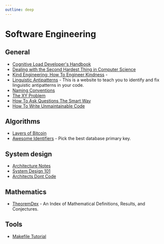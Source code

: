 ```yaml
---
outline: deep
---
```


# Software Engineering

## General

- [Cognitive Load Developer's Handbook](https://github.com/zakirullin/cognitive-load)
- [Dealing with the Second Hardest Thing in Computer Science](https://indrajeetpatil.github.io/second-hardest-cs-thing/)
- [Kind Engineering: How To Engineer Kindness](https://kind.engineering/) -
- [Linguistic Antipatterns](https://www.linguistic-antipatterns.com/) - This is a website to teach you to identify and fix linguistic antipatterns in your code.
- [Naming Conventions](https://www.elastic.co/guide/en/beats/devguide/current/event-conventions.html)
- [The XY Problem](https://xyproblem.info/)
- [How To Ask Questions The Smart Way](http://catb.org/~esr/faqs/smart-questions.html)
- [How To Write Unmaintainable Code](https://github.com/Droogans/unmaintainable-code)

## Algorithms

- [Layers of Bitcoin](https://layers.trudi.group/)
- [Awesome Identifiers](https://adileo.github.io/awesome-identifiers/) - Pick the best database primary key.

## System design

- [Architecture Notes](https://architecturenotes.co/)
- [System Design 101](https://github.com/ByteByteGoHq/system-design-101)
- [Architects Dont Code](https://wiki.c2.com/?ArchitectsDontCode=)

## Mathematics

- [TheoremDex](https://thmdex.org/) - An Index of Mathematical Definitions, Results, and Conjectures.

## Tools

- [Makefile Tutorial](https://makefiletutorial.com/)
